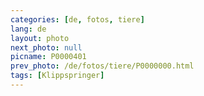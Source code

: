 ```yaml
---
categories: [de, fotos, tiere]
lang: de
layout: photo
next_photo: null
picname: P0000401
prev_photo: /de/fotos/tiere/P0000000.html
tags: [Klippspringer]
---
```

